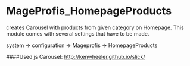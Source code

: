 # MageProfis_HomepageProducts
creates Carousel with products from given category on Homepage.
This module comes with several settings that have to be made.

system -> configuration -> Mageprofis -> HomepageProducts


####Used js Carousel:
http://kenwheeler.github.io/slick/

